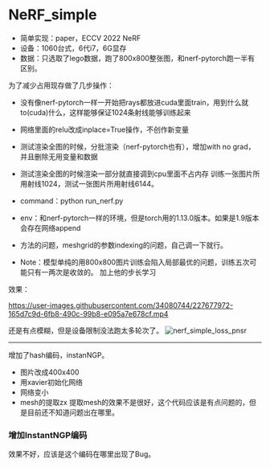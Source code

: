 # NeRF_simple
* 简单实现：paper，ECCV 2022 NeRF
* 设备：1060台式，6代i7，6G显存
* 数据：只选取了lego数据，跑了800x800整张图，和nerf-pytorch跑一半有区别。

为了减少占用现存做了几步操作：
* 没有像nerf-pytorch一样一开始把rays都放进cuda里面train，用到什么就to(cuda)什么，这样能够保证1024条射线能够训练起来
* 网络里面的relu改成inplace=True操作，不创作新变量
* 测试渲染全图的时候，分批渲染（nerf-pytorch也有），增加with no grad，并且删除无用变量和数据
* 测试渲染全图的时候渲染一部分就直接调到cpu里面不占内存
训练一张图片所用射线1024，测试一张图片所用射线6144。

* command：python run_nerf.py
* env：和nerf-pytorch一样的环境，但是torch用的1.13.0版本。如果是1.9版本会存在网络append
* 方法的问题，meshgrid的参数indexing的问题，自己调一下就行。
* Note：模型单纯的用800x800图片训练会陷入局部最优的问题，训练五次可能只有一两次是收敛的。
加上他的步长学习

效果：

https://user-images.githubusercontent.com/34080744/227677972-165d7c9d-6fb8-490c-99b8-e095a7e678cf.mp4

还是有点模糊，但是设备限制没法跑太多轮次了。
![nerf_simple_loss_pnsr](https://user-images.githubusercontent.com/34080744/227678042-040d5c10-3758-4a09-a964-a3043e0d531c.png)

***
增加了hash编码，instanNGP。
* 图片改成400x400
* 用xavier初始化网络
* 网络变小
* mesh的提取zx
提取mesh的效果不是很好，这个代码应该是有点问题的，但是目前还不知道问题出在哪里。

### 增加InstantNGP编码
效果不好，应该是这个编码在哪里出现了Bug。
